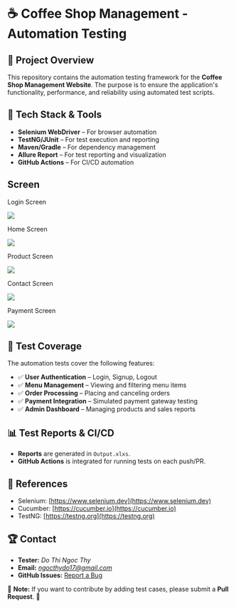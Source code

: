 # ☕ Coffee Shop Management - Automation Testing

## 📌 Project Overview
This repository contains the automation testing framework for the **Coffee Shop Management Website**. The purpose is to ensure the application's functionality, performance, and reliability using automated test scripts.

## 🚀 Tech Stack & Tools
- **Selenium WebDriver** – For browser automation
- **TestNG/JUnit** – For test execution and reporting
- **Maven/Gradle** – For dependency management
- **Allure Report** – For test reporting and visualization
- **GitHub Actions** – For CI/CD automation

## Screen
Login Screen

<img src="https://github.com/user-attachments/assets/490d2223-87b4-4de7-ada4-8a237f25bdfd" >

Home Screen

<img src="https://github.com/user-attachments/assets/97ce1492-f19c-431d-b81f-51b793fd1f0e">

Product Screen

<img src="https://github.com/user-attachments/assets/b9bb8139-0474-495b-a681-5198518faf68">

Contact Screen

<img src="https://github.com/user-attachments/assets/581939f2-2f1b-4ccc-bee8-ea8fff6baf4a">

Payment Screen

<img src="https://github.com/user-attachments/assets/5e4dacf1-944e-432e-8974-00578c3863b1">

## 🎯 Test Coverage
The automation tests cover the following features:
- ✅ **User Authentication** – Login, Signup, Logout
- ✅ **Menu Management** – Viewing and filtering menu items
- ✅ **Order Processing** – Placing and canceling orders
- ✅ **Payment Integration** – Simulated payment gateway testing
- ✅ **Admin Dashboard** – Managing products and sales reports

## 📊 Test Reports & CI/CD
- **Reports** are generated in `Output.xlxs`.
- **GitHub Actions** is integrated for running tests on each push/PR.

## 🔗 References
- Selenium: [https://www.selenium.dev](https://www.selenium.dev)
- Cucumber: [https://cucumber.io](https://cucumber.io)
- TestNG: [https://testng.org](https://testng.org)

## 🏆 Contact
- **Tester:** *Do Thi Ngoc Thy*  
- **Email:** *ngocthydo17@gmail.com*  
- **GitHub Issues:** [Report a Bug](https://github.com/ngocthydo17/coffee-shop-management/issues)  

📌 **Note:** If you want to contribute by adding test cases, please submit a **Pull Request**. 🚀  

